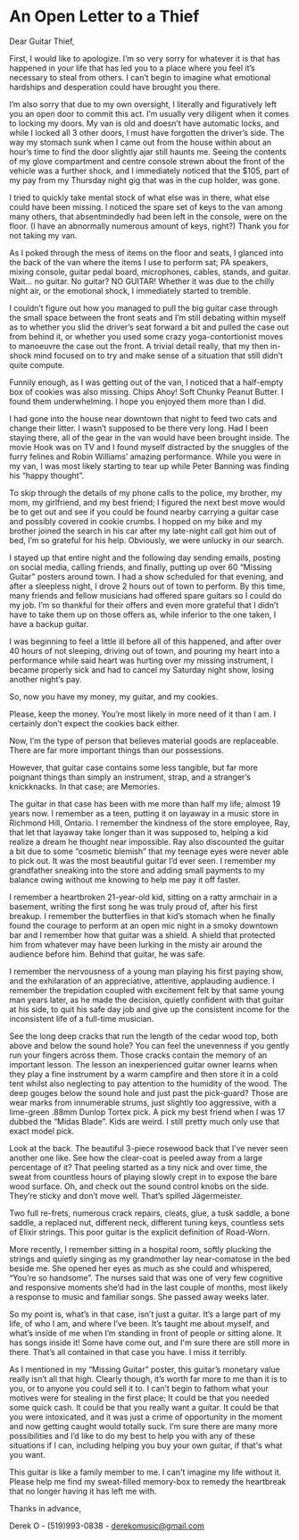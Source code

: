 # An Open Letter to a Thief

Dear Guitar Thief,

First, I would like to apologize. I’m so very sorry for whatever it is that has happened in your life that has led you to a place where you feel it’s necessary to steal from others. I can’t begin to imagine what emotional hardships and desperation could have brought you there.

I’m also sorry that due to my own oversight, I literally and figuratively left you an open door to commit this act. I’m usually very diligent when it comes to locking my doors. My van is old and doesn’t have automatic locks, and while I locked all 3 other doors, I must have forgotten the driver’s side. The way my stomach sunk when I came out from the house within about an hour’s time to find the door slightly ajar still haunts me. Seeing the contents of my glove compartment and centre console strewn about the front of the vehicle was a further shock, and I immediately noticed that the $105, part of my pay from my Thursday night gig that was in the cup holder, was gone.

I tried to quickly take mental stock of what else was in there, what else could have been missing. I noticed the spare set of keys to the van among many others, that absentmindedly had been left in the console, were on the floor. (I have an abnormally numerous amount of keys, right?) Thank you for not taking my van.

As I poked through the mess of items on the floor and seats, I glanced into the back of the van where the items I use to perform sat; PA speakers, mixing console, guitar pedal board, microphones, cables, stands, and guitar. Wait... no guitar. No guitar? NO GUITAR! Whether it was due to the chilly night air, or the emotional shock, I immediately started to tremble.

I couldn’t figure out how you managed to pull the big guitar case through the small space between the front seats and I’m still debating within myself as to whether you slid the driver’s seat forward a bit and pulled the case out from behind it, or whether you used some crazy yoga-contortionist moves to manoeuvre the case out the front. A trivial detail really, that my then in-shock mind focused on to try and make sense of a situation that still didn’t quite compute.

Funnily enough, as I was getting out of the van, I noticed that a half-empty box of cookies was also missing. Chips Ahoy! Soft Chunky Peanut Butter. I found them underwhelming. I hope you enjoyed them more than I did.

I had gone into the house near downtown that night to feed two cats and change their litter. I wasn’t supposed to be there very long. Had I been staying there, all of the gear in the van would have been brought inside. The movie Hook was on TV and I found myself distracted by the snuggles of the furry felines and Robin Williams’ amazing performance. While you were in my van, I was most likely starting to tear up while Peter Banning was finding his “happy thought”.

To skip through the details of my phone calls to the police, my brother, my mom, my girlfriend, and my best friend; I figured the next best move would be to get out and see if you could be found nearby carrying a guitar case and possibly covered in cookie crumbs. I hopped on my bike and my brother joined the search in his car after my late-night call got him out of bed, I’m so grateful for his help. Obviously, we were unlucky in our search.

I stayed up that entire night and the following day sending emails, posting on social media, calling friends, and finally, putting up over 60 “Missing Guitar” posters around town. I had a show scheduled for that evening, and after a sleepless night, I drove 2 hours out of town to perform. By this time, many friends and fellow musicians had offered spare guitars so I could do my job. I’m so thankful for their offers and even more grateful that I didn’t have to take them up on those offers as, while inferior to the one taken, I have a backup guitar.

I was beginning to feel a little ill before all of this happened, and after over 40 hours of not sleeping, driving out of town, and pouring my heart into a performance while said heart was hurting over my missing instrument, I became properly sick and had to cancel my Saturday night show, losing another night’s pay.

So, now you have my money, my guitar, and my cookies. 

Please, keep the money. You’re most likely in more need of it than I am. I certainly don’t expect the cookies back either.

Now, I’m the type of person that believes material goods are replaceable. There are far more important things than our possessions.

However, that guitar case contains some less tangible, but far more poignant things than simply an instrument, strap, and a stranger’s knickknacks. In that case; are Memories.

The guitar in that case has been with me more than half my life; almost 19 years now. I remember as a teen, putting it on layaway in a music store in Richmond Hill, Ontario. I remember the kindness of the store employee, Ray, that let that layaway take longer than it was supposed to, helping a kid realize a dream he thought near impossible. Ray also discounted the guitar a bit due to some “cosmetic blemish” that my teenage eyes were never able to pick out. It was the most beautiful guitar I’d ever seen. I remember my grandfather sneaking into the store and adding small payments to my balance owing without me knowing to help me pay it off faster.

I remember a heartbroken 21-year-old kid, sitting on a ratty armchair in a basement, writing the first song he was truly proud of, after his first breakup. I remember the butterflies in that kid’s stomach when he finally found the courage to perform at an open mic night in a smoky downtown bar and I remember how that guitar was a shield. A shield that protected him from whatever may have been lurking in the misty air around the audience before him. Behind that guitar, he was safe.

I remember the nervousness of a young man playing his first paying show, and the exhilaration of an appreciative, attentive, applauding audience. I remember the trepidation coupled with excitement felt by that same young man years later, as he made the decision, quietly confident with that guitar at his side, to quit his safe day job and give up the consistent income for the inconsistent life of a full-time musician.

See the long deep cracks that run the length of the cedar wood top, both above and below the sound hole? You can feel the unevenness if you gently run your fingers across them. Those cracks contain the memory of an important lesson. The lesson an inexperienced guitar owner learns when they play a fine instrument by a warm campfire and then store it in a cold tent whilst also neglecting to pay attention to the humidity of the wood. The deep gouges below the sound hole and just past the pick-guard? Those are wear marks from innumerable strums, just slightly too aggressive, with a lime-green .88mm Dunlop Tortex pick. A pick my best friend when I was 17 dubbed the “Midas Blade”. Kids are weird. I still pretty much only use that exact model pick.

Look at the back. The beautiful 3-piece rosewood back that I’ve never seen another one like. See how the clear-coat is peeled away from a large percentage of it? That peeling started as a tiny nick and over time, the sweat from countless hours of playing slowly crept in to expose the bare wood surface. Oh, and check out the sound control knobs on the side. They’re sticky and don’t move well. That’s spilled Jägermeister.

Two full re-frets, numerous crack repairs, cleats, glue, a tusk saddle, a bone saddle, a replaced nut, different neck, different tuning keys, countless sets of Elixir strings. This poor guitar is the explicit definition of Road-Worn.

More recently, I remember sitting in a hospital room, softly plucking the strings and quietly singing as my grandmother lay near-comatose in the bed beside me. She opened her eyes as much as she could and whispered, “You’re so handsome”. The nurses said that was one of very few cognitive and responsive moments she’d had in the last couple of months, most likely a response to music and familiar songs. She passed away weeks later.

So my point is, what’s in that case, isn’t just a guitar. It’s a large part of my life, of who I am, and where I’ve been. It’s taught me about myself, and what’s inside of me when I’m standing in front of people or sitting alone. It has songs inside it! Some have come out, and I'm sure there are still more in there. That’s all contained in that case you have. I miss it terribly.

As I mentioned in my “Missing Guitar” poster, this guitar’s monetary value really isn’t all that high. Clearly though, it’s worth far more to me than it is to you, or to anyone you could sell it to. I can’t begin to fathom what your motives were for stealing in the first place; It could be that you needed some quick cash. It could be that you really want a guitar. It could be that you were intoxicated, and it was just a crime of opportunity in the moment and now getting caught would totally suck. I’m sure there are many more possibilities and I’d like to do my best to help you with any of these situations if I can, including helping you buy your own guitar, if that's what you want.

This guitar is like a family member to me. I can't imagine my life without it. Please help me find my sweat-filled memory-box to remedy the heartbreak that no longer having it has left me with. 

Thanks in advance,

Derek O - (519)993-0838 - derekomusic@gmail.com

